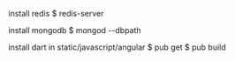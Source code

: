 install redis
$ redis-server

install mongodb
$ mongod --dbpath <path>


install dart
in static/javascript/angular
$ pub get
$ pub build